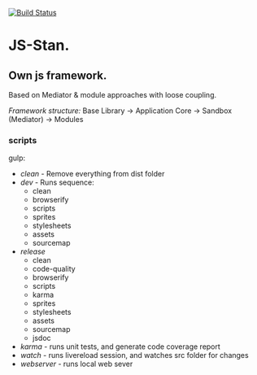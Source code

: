 [![Build Status](https://travis-ci.org/xcomanche/js-stan.svg?branch=master)](https://travis-ci.org/xcomanche/js-stan)
# JS-Stan.

## Own js framework.
Based on Mediator & module approaches with loose coupling.

*Framework structure:*
Base Library -> Application Core -> Sandbox (Mediator) -> Modules

### scripts
gulp:
 - *clean* - Remove everything from dist folder
 - *dev* - Runs sequence:
    - clean
    - browserify
    - scripts
    - sprites
    - stylesheets
    - assets
    - sourcemap
 - *release*
    - clean
    - code-quality
    - browserify
    - scripts
    - karma
    - sprites
    - stylesheets
    - assets
    - sourcemap
    - jsdoc
 - *karma* - runs unit tests, and generate code coverage report
 - *watch* - runs livereload session, and watches src folder for changes
 - *webserver* - runs local web sever
